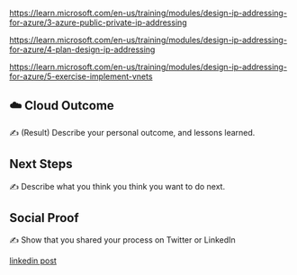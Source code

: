 


https://learn.microsoft.com/en-us/training/modules/design-ip-addressing-for-azure/3-azure-public-private-ip-addressing


https://learn.microsoft.com/en-us/training/modules/design-ip-addressing-for-azure/4-plan-design-ip-addressing


https://learn.microsoft.com/en-us/training/modules/design-ip-addressing-for-azure/5-exercise-implement-vnets

## ☁️ Cloud Outcome

✍️ (Result) Describe your personal outcome, and lessons learned.

## Next Steps

✍️ Describe what you think you think you want to do next.

## Social Proof

✍️ Show that you shared your process on Twitter or LinkedIn

[linkedin post]([link](https://www.linkedin.com/posts/andrew-leddy_100daysofcloud-activity-7156491753406013440-zeR5?utm_source=share&utm_medium=member_desktop)https://www.linkedin.com/posts/andrew-leddy_100daysofcloud-activity-7156491753406013440-zeR5?utm_source=share&utm_medium=member_desktop)
